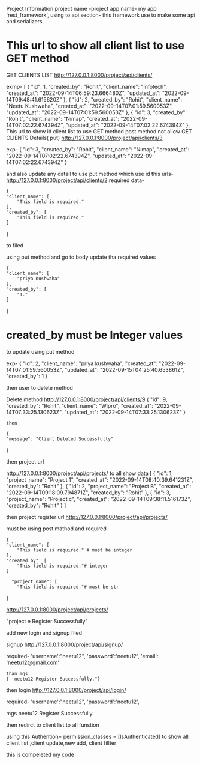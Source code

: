  Project Information
project name -project
app name- my app
'rest_framework',  using to api section- this framework use to make some api and serializers






#  This  url to show all client list to use GET method

GET CLIENTS LIST
http://127.0.0.1:8000/project/api/clients/

exmp-
   [
    {
        "id": 1,
        "created_by": "Rohit",
        "client_name": "Infotech",
        "created_at": "2022-09-14T06:59:23.666480Z",
        "updated_at": "2022-09-14T09:48:41.615620Z"
    },
    {
        "id": 2,
        "created_by": "Rohit",
        "client_name": "Neetu Kushwaha",
        "created_at": "2022-09-14T07:01:59.560053Z",
        "updated_at": "2022-09-14T07:01:59.560053Z"
    },
    {
        "id": 3,
        "created_by": "Rohit",
        "client_name": "Nimap",
        "created_at": "2022-09-14T07:02:22.674394Z",
        "updated_at": "2022-09-14T07:02:22.674394Z"
    },
 This  url to show  id  client list to use GET method  post method not allow
GET CLIENTS Details( put)
http://127.0.0.1:8000/project/api/clients/3

exp-
{
    "id": 3,
    "created_by": "Rohit",
    "client_name": "Nimap",
    "created_at": "2022-09-14T07:02:22.674394Z",
    "updated_at": "2022-09-14T07:02:22.674394Z"
}



and also update any datail to use put method which use  id
 this urls-
    http://127.0.0.1:8000/project/api/clients/2
  required data-

    {
    "client_name": [
        "This field is required."
    ],
    "created_by": [
        "This field is required."
    ]
}


to filed

using put method and go to body update tha required values


    {
    "client_name": [
        "priya Kushwaha"
    ],
    "created_by": [
        "1."
    ]
}

# created_by must be Integer values
to update using put method


exp-
{
    "id": 2,
    "client_name": "priya kushwaha",
    "created_at": "2022-09-14T07:01:59.560053Z",
    "updated_at": "2022-09-15T04:25:40.653861Z",
    "created_by": 1
}


 then user to delete method

 Delete method
 http://127.0.0.1:8000/project/api/clients/9
     {
        "id": 9,
        "created_by": "Rohit",
        "client_name": "Wipro",
        "created_at": "2022-09-14T07:33:25.130623Z",
        "updated_at": "2022-09-14T07:33:25.130623Z"
    }


    then

    {
    "message": "Client Deleted Successfully"
}

then project url

http://127.0.0.1:8000/project/api/projects/
to all show  data
[
    {
        "id": 1,
        "project_name": "Project 1",
        "created_at": "2022-09-14T08:40:39.641231Z",
        "created_by": "Rohit"
    },
    {
        "id": 2,
        "project_name": "Project B",
        "created_at": "2022-09-14T09:18:09.794871Z",
        "created_by": "Rohit"
    },
    {
        "id": 3,
        "project_name": "Project c",
        "created_at": "2022-09-14T09:38:11.516173Z",
        "created_by": "Rohit"
    }
]



then project register url
http://127.0.0.1:8000/project/api/projects/

must be using post mathod and required

    {
    "client_name": [
        "This field is required." # must be integer
    ],
    "created_by": [
        "This field is required."# integer
    ]

      "project_name": [
        "This field is required."# must be str

}

   http://127.0.0.1:8000/project/api/projects/


"project e Register Successfully"


add new login and signup filed

 signup
  http://127.0.0.1:8000/project/api/signup/

 required-
    'username':"neetu12",
    'password':'neetu12',
    'email': 'neetu12@gmail.com'

    than mgs
    {  neetu12 Register Successfully."}

 then login
 http://127.0.0.1:8000/project/api/login/


 required-
    'username':"neetu12",
    'password':'neetu12',

  mgs neetu12 Register Successfully



  then redirct to client list to all funstion

  using this Authention= permission_classes = [IsAuthenticated]
    to show all client list ,client update,new add, client fillter



this is compeleted my code






